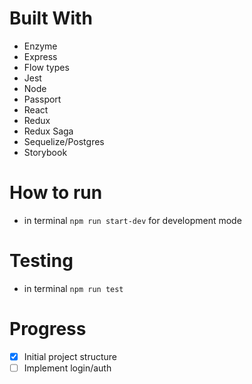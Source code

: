 # Built With
- Enzyme
- Express
- Flow types
- Jest
- Node
- Passport
- React
- Redux
- Redux Saga
- Sequelize/Postgres
- Storybook

# How to run
- in terminal ```npm run start-dev``` for development mode

# Testing
- in terminal ```npm run test```

# Progress
- [x] Initial project structure
- [ ] Implement login/auth
